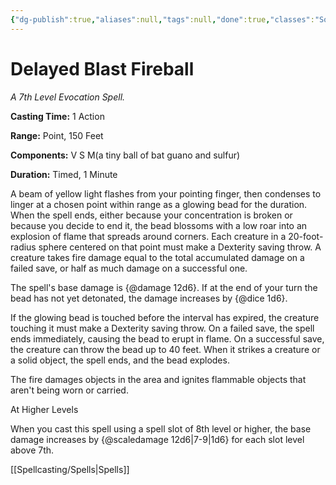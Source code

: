 ```yaml
---
{"dg-publish":true,"aliases":null,"tags":null,"done":true,"classes":"Sorcerer, Wizard,","spellLevel":7,"school":"Evocation","source":"PHB","permalink":"/spells/delayed-blast-fireball/","dgHomeLink":false,"dgPassFrontmatter":true}
---
```


# Delayed Blast Fireball
*A 7th Level Evocation Spell.*

**Casting Time:** 1 Action

**Range:** Point, 150 Feet

**Components:** V S M(a tiny ball of bat guano and sulfur)

**Duration:** Timed, 1 Minute

A beam of yellow light flashes from your pointing finger, then condenses to linger at a chosen point within range as a glowing bead for the duration. When the spell ends, either because your concentration is broken or because you decide to end it, the bead blossoms with a low roar into an explosion of flame that spreads around corners. Each creature in a 20-foot-radius sphere centered on that point must make a Dexterity saving throw. A creature takes fire damage equal to the total accumulated damage on a failed save, or half as much damage on a successful one.



The spell's base damage is {@damage 12d6}. If at the end of your turn the bead has not yet detonated, the damage increases by {@dice 1d6}.



If the glowing bead is touched before the interval has expired, the creature touching it must make a Dexterity saving throw. On a failed save, the spell ends immediately, causing the bead to erupt in flame. On a successful save, the creature can throw the bead up to 40 feet. When it strikes a creature or a solid object, the spell ends, and the bead explodes.



The fire damages objects in the area and ignites flammable objects that aren't being worn or carried.

At Higher Levels

When you cast this spell using a spell slot of 8th level or higher, the base damage increases by {@scaledamage 12d6|7-9|1d6} for each slot level above 7th.

[[Spellcasting/Spells|Spells]]